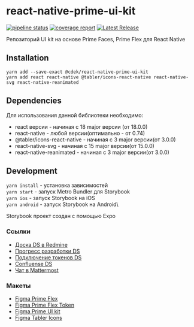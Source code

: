 # react-native-prime-ui-kit

[![pipeline status](https://gitcode.cdek.ru/cdek-it/reactnative/ui-kit/react-native-prime-ui-kit/badges/develop/pipeline.svg)](https://gitcode.cdek.ru/cdek-it/reactnative/ui-kit/react-native-prime-ui-kit/-/commits/develop)
[![coverage report](https://gitcode.cdek.ru/cdek-it/reactnative/ui-kit/react-native-prime-ui-kit/badges/develop/coverage.svg)](https://gitcode.cdek.ru/cdek-it/reactnative/ui-kit/react-native-prime-ui-kit/-/commits/develop)
[![Latest Release](https://gitcode.cdek.ru/cdek-it/reactnative/ui-kit/react-native-prime-ui-kit/-/badges/release.svg)](https://gitcode.cdek.ru/cdek-it/reactnative/ui-kit/react-native-prime-ui-kit/-/releases)

Репозиторий UI kit на основе Prime Faces, Prime Flex для React Native

## Installation

```shell
yarn add --save-exact @cdek/react-native-prime-ui-kit
yarn add react react-native @tabler/icons-react-native react-native-svg react-native-reanimated
```

## Dependencies

Для использования данной библиотеки необходимо:

- react версии - начиная с 18 major версии (от 18.0.0)
- react-native - любой версии(оптимально - от 0.74)
- @tabler/icons-react-native - начиная с 3 major версии(от 3.0.0)
- react-native-svg - начиная с 15 major версии(от 15.0.0)
- react-native-reanimated - начиная с 3 major версии(от 3.0.0)

## Development

`yarn install` - установка зависимостей\
`yarn start` - запуск Metro Bundler для Storybook\
`yarn ios` - запуск Storybook на iOS \
`yarn android` - запуск Storybook на Android\

Storybook проект создан с помощью Expo

### Ссылки

- [Доска DS в Redmine](https://project.cdek.ru/projects/innerdev)
- [Прогресс разработки DS](https://cloud.cdek.ru/s/aokcGTsCAoEHiCg)
- [Подключение токенов DS](https://axiomatic-lock-3b2.notion.site/2e49f2b4e58e46ebab98ea8f844bcfa9)
- [Confluense DS](https://confluence.cdek.ru/display/development/Prime+Design+System)
- [Чат в Mattermost](https://talk.cdek.ru/cdek/channels/ds-react-native)

### Макеты

- [Figma Prime Flex](<https://www.figma.com/design/2ZnL6XPKEpxAHvrlbRvnMu/Template-PrimeFlex-(DS)?m=auto&t=MKC7Q8gjUB5eyePK-6>)
- [Figma Prime Flex Token](<https://www.figma.com/design/OK44HgVRLUSTro0IAfD9zk/Tokens-PrimeFlex-(DS)?m=auto&t=MKC7Q8gjUB5eyePK-6>)
- [Figma Prime UI kit](<https://www.figma.com/design/4TYeki0MDLhfPGJstbIicf/UI-kit-PrimeFace-(DS)?m=auto&t=MKC7Q8gjUB5eyePK-6>)
- [Figma Tabler Icons](<https://www.figma.com/design/KTRlyesFYTyaNvv1DXRBCN/Icons-Tabler-(DS)?m=auto&t=MKC7Q8gjUB5eyePK-6>)
